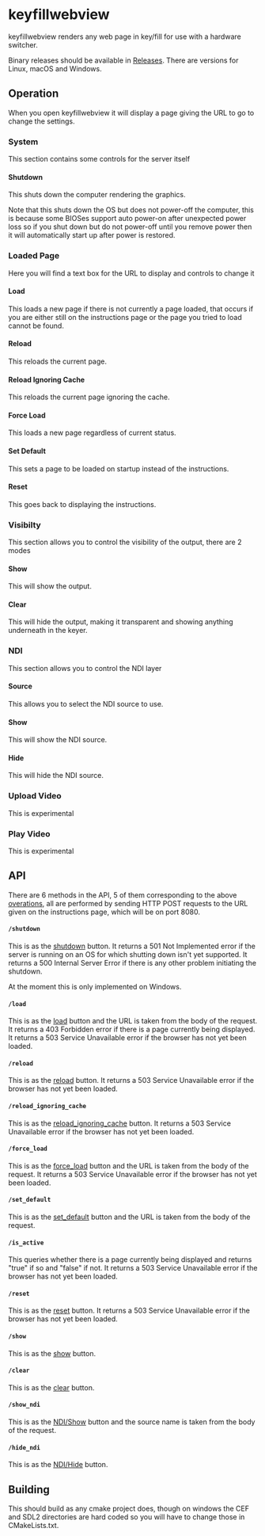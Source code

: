 # keyfillwebview

keyfillwebview renders any web page in key/fill for use with a hardware switcher.

Binary releases should be available in [Releases](https://github.com/nixCodeX/keyfillwebview/releases).
There are versions for Linux, macOS and Windows.

## Operation

When you open keyfillwebview it will display a page giving the URL to go to change the settings.

### System

This section contains some controls for the server itself

#### Shutdown

This shuts down the computer rendering the graphics.

Note that this shuts down the OS but does not power-off the computer, this is because some BIOSes support auto power-on after unexpected power loss so if you shut down but do not power-off until you remove power then it will automatically start up after power is restored.

### Loaded Page

Here you will find a text box for the URL to display and controls to change it

#### Load

This loads a new page if there is not currently a page loaded, that occurs if you are either still on the instructions page or the page you tried to load cannot be found.

#### Reload

This reloads the current page.

#### Reload Ignoring Cache

This reloads the current page ignoring the cache.

#### Force Load

This loads a new page regardless of current status.

#### Set Default

This sets a page to be loaded on startup instead of the instructions.

#### Reset

This goes back to displaying the instructions.

### Visibilty

This section allows you to control the visibility of the output, there are 2 modes

#### Show

This will show the output.

#### Clear

This will hide the output, making it transparent and showing anything underneath in the keyer.

### NDI

This section allows you to control the NDI layer

#### Source

This allows you to select the NDI source to use.

#### Show

This will show the NDI source.

#### Hide

This will hide the NDI source.

### Upload Video

This is experimental

### Play Video

This is experimental

## API

There are 6 methods in the API, 5 of them corresponding to the above [overations](#operation), all are performed by sending HTTP POST requests to the URL given on the instructions page, which will be on port 8080.

#### `/shutdown`

This is as the [shutdown](#shutdown) button.
It returns a 501 Not Implemented error if the server is running on an OS for which shutting down isn't yet supported.
It returns a 500 Internal Server Error if there is any other problem initiating the shutdown.

At the moment this is only implemented on Windows.

#### `/load`

This is as the [load](#load) button and the URL is taken from the body of the request.
It returns a 403 Forbidden error if there is a page currently being displayed.
It returns a 503 Service Unavailable error if the browser has not yet been loaded.

#### `/reload`

This is as the [reload](#reload) button.
It returns a 503 Service Unavailable error if the browser has not yet been loaded.

#### `/reload_ignoring_cache`

This is as the [reload_ignoring_cache](#reload-ignoring-cache) button.
It returns a 503 Service Unavailable error if the browser has not yet been loaded.

#### `/force_load`

This is as the [force_load](#force-load) button and the URL is taken from the body of the request.
It returns a 503 Service Unavailable error if the browser has not yet been loaded.

#### `/set_default`

This is as the [set_default](#set-default) button and the URL is taken from the body of the request.

#### `/is_active`

This queries whether there is a page currently being displayed and returns "true" if so and "false" if not.
It returns a 503 Service Unavailable error if the browser has not yet been loaded.

#### `/reset`

This is as the [reset](#reset) button.
It returns a 503 Service Unavailable error if the browser has not yet been loaded.

#### `/show`

This is as the [show](#show) button.

#### `/clear`

This is as the [clear](#clear) button.

#### `/show_ndi`

This is as the [NDI/Show](#show-1) button and the source name is taken from the body of the request.

#### `/hide_ndi`

This is as the [NDI/Hide](#hide) button.

## Building

This should build as any cmake project does, though on windows the CEF and SDL2 directories are hard coded so you will have to change those in CMakeLists.txt.
